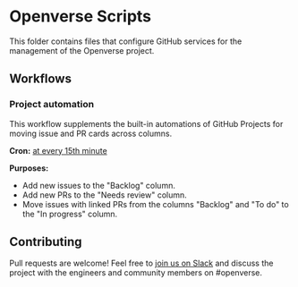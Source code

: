 # Openverse Scripts

This folder contains files that configure GitHub services for the management of the Openverse project.

## Workflows

### Project automation

This workflow supplements the built-in automations of GitHub Projects for moving
issue and PR cards across columns.

**Cron:** [at every 15th minute](https://crontab.guru/#*/15_*_*_*_*)

**Purposes:**

- Add new issues to the "Backlog" column.
- Add new PRs to the "Needs review" column.
- Move issues with linked PRs from the columns "Backlog" and "To do" to 
  the "In progress" column.

## Contributing

Pull requests are welcome! Feel free to [join us on Slack](https://make.wordpress.org/chat/) and discuss the project with the engineers and community members on #openverse.
